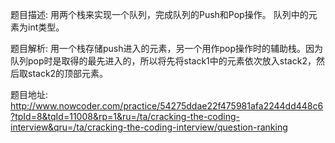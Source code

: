 ﻿题目描述:
用两个栈来实现一个队列，完成队列的Push和Pop操作。 队列中的元素为int类型。

题目解析:
用一个栈存储push进入的元素，另一个用作pop操作时的辅助栈。因为队列pop时是取得的最先进入的，所以将先将stack1中的元素依次放入stack2，然后取stack2的顶部元素。

题目地址:
http://www.nowcoder.com/practice/54275ddae22f475981afa2244dd448c6?tpId=8&tqId=11008&rp=1&ru=/ta/cracking-the-coding-interview&qru=/ta/cracking-the-coding-interview/question-ranking
